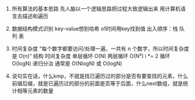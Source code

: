 1. 所有算法的基本思路
先人脑以一个逻辑思路把过程大致逻辑出来
用计算机语言去描述和遍历

2. 数据结构模式识别
key-value想到哈希 o1时间用key找到值
出入顺序：栈 队列 表

3. 时间复杂度
“每个数字都要访问/处理一遍，一共有 n 个数字，所以时间复杂度是 O(n)”
结构	时间复杂度
单层循环	O(N)
两层循环	O(N²)
i *= 2 循环	O(logN)
递归分治	通常是 O(NlogN) 或 O(logN)

4. 说句实在话，什么kmp，不就是找已遍历过的部分是否有要查找的元素，什么前缀后缀，就是已遍历过的部分的前面是否等于后面，什么next数组，就是统计相等元素的数量